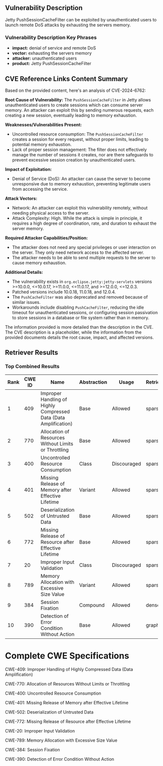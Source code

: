 ## Vulnerability Description
Jetty PushSessionCacheFilter can be exploited by unauthenticated users to launch remote DoS attacks by exhausting the servers memory.

### Vulnerability Description Key Phrases
- **impact:** denial of service and remote DoS
- **vector:** exhausting the servers memory
- **attacker:** unauthenticated users
- **product:** Jetty PushSessionCacheFilter

## CVE Reference Links Content Summary
Based on the provided content, here's an analysis of CVE-2024-6762:

**Root Cause of Vulnerability:**
The `PushSessionCacheFilter` in Jetty allows unauthenticated users to create sessions which can consume server memory. An attacker can exploit this by sending numerous requests, each creating a new session, eventually leading to memory exhaustion.

**Weaknesses/Vulnerabilities Present:**
- Uncontrolled resource consumption: The `PushSessionCacheFilter` creates a session for every request, without proper limits, leading to potential memory exhaustion.
- Lack of proper session management: The filter does not effectively manage the number of sessions it creates, nor are there safeguards to prevent excessive session creation by unauthenticated users.

**Impact of Exploitation:**
- Denial of Service (DoS): An attacker can cause the server to become unresponsive due to memory exhaustion, preventing legitimate users from accessing the service.

**Attack Vectors:**
- Network: An attacker can exploit this vulnerability remotely, without needing physical access to the server.
- Attack Complexity: High. While the attack is simple in principle, it requires a high degree of coordination, rate, and duration to exhaust the server memory.

**Required Attacker Capabilities/Position:**
- The attacker does not need any special privileges or user interaction on the server. They only need network access to the affected server.
- The attacker needs to be able to send multiple requests to the server to cause memory exhaustion.

**Additional Details:**

- The vulnerability exists in `org.eclipse.jetty:jetty-servlets` versions >=10.0.0, <=10.0.17, >=11.0.0, <=11.0.17, and >=12.0.0, <=12.0.3.
- Patched versions include 10.0.18, 11.0.18, and 12.0.4.
- The `PushCacheFilter` was also deprecated and removed because of similar issues.
- Workarounds include disabling `PushCacheFilter`, reducing the idle timeout for unauthenticated sessions, or configuring session passivation to store sessions in a database or file system rather than in memory.

The information provided is more detailed than the description in the CVE. The CVE description is a placeholder, while the information from the provided documents details the root cause, impact, and affected versions.

## Retriever Results

### Top Combined Results

| Rank | CWE ID | Name | Abstraction | Usage  | Retrievers | Individual Scores |
|------|--------|------|-------------|-------|------------|-------------------|
| 1 | 409 | Improper Handling of Highly Compressed Data (Data Amplification) | Base | Allowed | sparse | 0.034 |
| 2 | 770 | Allocation of Resources Without Limits or Throttling | Base | Allowed | sparse | 0.034 |
| 3 | 400 | Uncontrolled Resource Consumption | Class | Discouraged | sparse | 0.033 |
| 4 | 401 | Missing Release of Memory after Effective Lifetime | Variant | Allowed | sparse | 0.033 |
| 5 | 502 | Deserialization of Untrusted Data | Base | Allowed | sparse | 0.033 |
| 6 | 772 | Missing Release of Resource after Effective Lifetime | Base | Allowed | sparse | 0.032 |
| 7 | 20 | Improper Input Validation | Class | Discouraged | sparse | 0.032 |
| 8 | 789 | Memory Allocation with Excessive Size Value | Variant | Allowed | sparse | 0.032 |
| 9 | 384 | Session Fixation | Compound | Allowed | dense | 0.506 |
| 10 | 390 | Detection of Error Condition Without Action | Base | Allowed | graph | 0.002 |



# Complete CWE Specifications

CWE-409: Improper Handling of Highly Compressed Data (Data Amplification)

CWE-770: Allocation of Resources Without Limits or Throttling

CWE-400: Uncontrolled Resource Consumption

CWE-401: Missing Release of Memory after Effective Lifetime

CWE-502: Deserialization of Untrusted Data

CWE-772: Missing Release of Resource after Effective Lifetime

CWE-20: Improper Input Validation

CWE-789: Memory Allocation with Excessive Size Value

CWE-384: Session Fixation

CWE-390: Detection of Error Condition Without Action